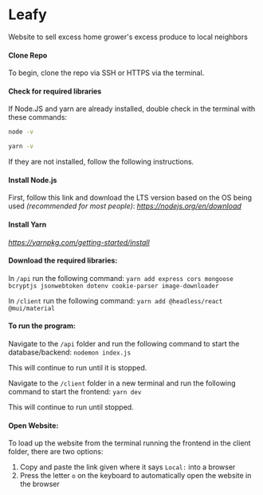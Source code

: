 # Leafy
Website to sell excess home grower's excess produce to local neighbors

#### Clone Repo
To begin, clone the repo via SSH or HTTPS via the terminal.

#### Check for required libraries
If Node.JS and yarn are already installed, double check in the terminal with these commands:
```bash
node -v
```
```bash
yarn -v
```
If they are not installed, follow the following instructions.

#### Install Node.js
First, follow this link and download the LTS version based on the OS being used *(recommended for most people)*:
*https://nodejs.org/en/download*

#### Install Yarn
*https://yarnpkg.com/getting-started/install*

#### Download the required libraries:
In ```/api``` run the following command:
```yarn add express cors mongoose bcryptjs jsonwebtoken dotenv cookie-parser image-downloader```

In ```/client``` run the following command:
```yarn add @headless/react @mui/material```

#### To run the program:
Navigate to the ```/api``` folder and run the following command to start the database/backend:
```nodemon index.js```

This will continue to run until it is stopped.

Navigate to the ```/client``` folder in a new terminal and run the following command to start the frontend:
```yarn dev```

This will continue to run until stopped.

#### Open Website:
To load up the website from the terminal running the frontend in the client folder, there are two options:
1. Copy and paste the link given where it says ```Local:``` into a browser
2. Press the letter ```o``` on the keyboard to automatically open the website in the browser
